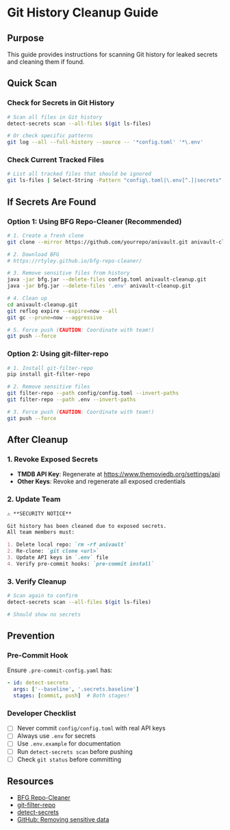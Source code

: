 # Git History Cleanup Guide

## Purpose
This guide provides instructions for scanning Git history for leaked secrets and cleaning them if found.

## Quick Scan

### Check for Secrets in Git History

```bash
# Scan all files in Git history
detect-secrets scan --all-files $(git ls-files)

# Or check specific patterns
git log --all --full-history --source -- '*config.toml' '*\.env'
```

### Check Current Tracked Files

```bash
# List all tracked files that should be ignored
git ls-files | Select-String -Pattern "config\.toml|\.env[^.]|secrets"
```

## If Secrets Are Found

### Option 1: Using BFG Repo-Cleaner (Recommended)

```bash
# 1. Create a fresh clone
git clone --mirror https://github.com/yourrepo/anivault.git anivault-cleanup

# 2. Download BFG
# https://rtyley.github.io/bfg-repo-cleaner/

# 3. Remove sensitive files from history
java -jar bfg.jar --delete-files config.toml anivault-cleanup.git
java -jar bfg.jar --delete-files '.env' anivault-cleanup.git

# 4. Clean up
cd anivault-cleanup.git
git reflog expire --expire=now --all
git gc --prune=now --aggressive

# 5. Force push (CAUTION: Coordinate with team!)
git push --force
```

### Option 2: Using git-filter-repo

```bash
# 1. Install git-filter-repo
pip install git-filter-repo

# 2. Remove sensitive files
git filter-repo --path config/config.toml --invert-paths
git filter-repo --path .env --invert-paths

# 3. Force push (CAUTION: Coordinate with team!)
git push --force
```

## After Cleanup

### 1. Revoke Exposed Secrets
- **TMDB API Key**: Regenerate at https://www.themoviedb.org/settings/api
- **Other Keys**: Revoke and regenerate all exposed credentials

### 2. Update Team
```markdown
⚠️ **SECURITY NOTICE**

Git history has been cleaned due to exposed secrets.
All team members must:

1. Delete local repo: `rm -rf anivault`
2. Re-clone: `git clone <url>`
3. Update API keys in `.env` file
4. Verify pre-commit hooks: `pre-commit install`
```

### 3. Verify Cleanup
```bash
# Scan again to confirm
detect-secrets scan --all-files $(git ls-files)

# Should show no secrets
```

## Prevention

### Pre-Commit Hook
Ensure `.pre-commit-config.yaml` has:
```yaml
- id: detect-secrets
  args: ['--baseline', '.secrets.baseline']
  stages: [commit, push]  # Both stages!
```

### Developer Checklist
- [ ] Never commit `config/config.toml` with real API keys
- [ ] Always use `.env` for secrets
- [ ] Use `.env.example` for documentation
- [ ] Run `detect-secrets scan` before pushing
- [ ] Check `git status` before committing

## Resources
- [BFG Repo-Cleaner](https://rtyley.github.io/bfg-repo-cleaner/)
- [git-filter-repo](https://github.com/newren/git-filter-repo)
- [detect-secrets](https://github.com/Yelp/detect-secrets)
- [GitHub: Removing sensitive data](https://docs.github.com/en/authentication/keeping-your-account-and-data-secure/removing-sensitive-data-from-a-repository)
